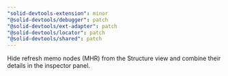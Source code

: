 ```yaml
---
"solid-devtools-extension": minor
"@solid-devtools/debugger": patch
"@solid-devtools/ext-adapter": patch
"@solid-devtools/locator": patch
"@solid-devtools/shared": patch
---
```


Hide refresh memo nodes (MHR) from the Structure view and combine their details in the inspector panel.
